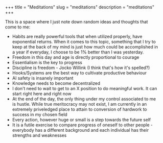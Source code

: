+++
title = "Meditations"
slug = "meditations"
description = "meditations"
+++


This is a space where I just note down random ideas and thoughts that come to me: 


* Habits are really powerful tools that when utilized properly, have exponential returns. When it comes to this topic, something that I try to keep at the back of my mind is just how much could be accomplished in a year if everyday, I choose to be 1% better than I was yesterday.
* Freedom in this day and age is directly proportional to courage 
* Essentialism is the key to progress 
* Discipline is freedom - Jocko Willink (I think that's how it's spelled?)
* Hooks/Systems are the best way to cultivate productive behaviour 
* AI safety is insanely important 
* Knowledge needs to become decentralized 
* I don't need to wait to get to an X position to do meaningful work. It can start right here and right now
* At the end of the day, the only thing under my control associated to me is hustle. While true meritocracy may not exist, I am currently in an extremely priveledged place to attain to conversion of hardwork to success in my chosen field
* Every action, however huge or small is a step towards the future self
* It is a futile exercise to compare progress of oneself to other people - everybody has a different background and each individual has their strengths and weaknesses
 
